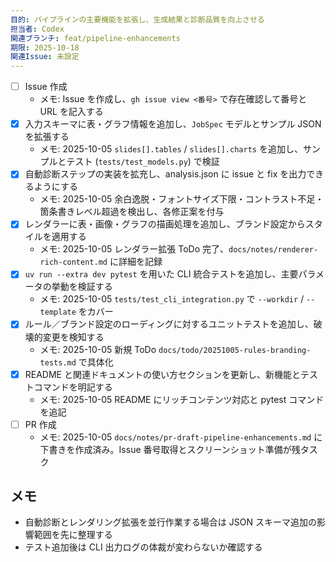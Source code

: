 ```yaml
---
目的: パイプラインの主要機能を拡張し、生成結果と診断品質を向上させる
担当者: Codex
関連ブランチ: feat/pipeline-enhancements
期限: 2025-10-18
関連Issue: 未設定
---
```


- [ ] Issue 作成
  - メモ: Issue を作成し、`gh issue view <番号>` で存在確認して番号と URL を記入する
- [x] 入力スキーマに表・グラフ情報を追加し、`JobSpec` モデルとサンプル JSON を拡張する
  - メモ: 2025-10-05 `slides[].tables` / `slides[].charts` を追加し、サンプルとテスト (`tests/test_models.py`) で検証
- [x] 自動診断ステップの実装を拡充し、analysis.json に issue と fix を出力できるようにする
  - メモ: 2025-10-05 余白逸脱・フォントサイズ下限・コントラスト不足・箇条書きレベル超過を検出し、各修正案を付与
- [x] レンダラーに表・画像・グラフの描画処理を追加し、ブランド設定からスタイルを適用する
  - メモ: 2025-10-05 レンダラー拡張 ToDo 完了、`docs/notes/renderer-rich-content.md` に詳細を記録
- [x] `uv run --extra dev pytest` を用いた CLI 統合テストを追加し、主要パラメータの挙動を検証する
  - メモ: 2025-10-05 `tests/test_cli_integration.py` で `--workdir` / `--template` をカバー
- [x] ルール／ブランド設定のローディングに対するユニットテストを追加し、破壊的変更を検知する
  - メモ: 2025-10-05 新規 ToDo `docs/todo/20251005-rules-branding-tests.md` で具体化
- [x] README と関連ドキュメントの使い方セクションを更新し、新機能とテストコマンドを明記する
  - メモ: 2025-10-05 README にリッチコンテンツ対応と pytest コマンドを追記
- [ ] PR 作成
  - メモ: 2025-10-05 `docs/notes/pr-draft-pipeline-enhancements.md` に下書きを作成済み。Issue 番号取得とスクリーンショット準備が残タスク

## メモ
- 自動診断とレンダリング拡張を並行作業する場合は JSON スキーマ追加の影響範囲を先に整理する
- テスト追加後は CLI 出力ログの体裁が変わらないか確認する
